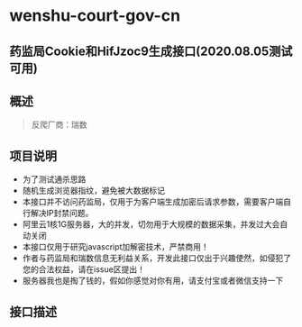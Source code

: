 # wenshu-court-gov-cn
## 药监局Cookie和HifJzoc9生成接口(2020.08.05测试可用)
## 概述
> 反爬厂商：瑞数
## 项目说明
- 为了测试通杀思路
- 随机生成浏览器指纹，避免被大数据标记
- 本接口并不访问药监局，仅用于为客户端生成加密后请求参数，需要客户端自行解决IP封禁问题。
- 阿里云1核1G服务器，大的并发，切勿用于大规模的数据采集，并发过大会自动关闭
- 本接口仅用于研究javascript加解密技术，严禁商用！
- 作者与药监局和瑞数信息无利益关系，开发此接口仅出于兴趣使然，如侵犯了您的合法权益，请在issue区提出！
- 服务器我也是掏了钱的，假如你感觉对你有用，请支付宝或者微信支持一下
## 接口描述

